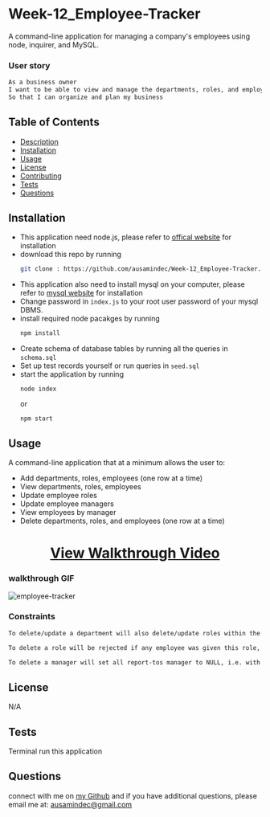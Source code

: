 # Week-12_Employee-Tracker
A command-line application for managing a company's employees using node, inquirer, and MySQL.


### User story
```md
As a business owner
I want to be able to view and manage the departments, roles, and employees in my company
So that I can organize and plan my business
```
## Table of Contents
  * [Description](#description)
  * [Installation](#installation)
  * [Usage](#usage)
  * [License](#license)
  * [Contributing](#contributing)
  * [Tests](#tests)
  * [Questions](#questions)  

## Installation
- This application need node.js, please refer to [offical website](https://nodejs.org/en/download/) for installation
- download this repo by running
    ```bash
    git clone : https://github.com/ausamindec/Week-12_Employee-Tracker.git
    ```
- This application also need to install mysql on your computer, please refer to [mysql website](https://www.mysql.com/downloads/) for installation
- Change password in ```index.js``` to your root user password of your mysql DBMS.
- install required node pacakges by running
    ```bash
    npm install
    ```
- Create schema of database tables by running all the queries in ```schema.sql```
- Set up test records yourself or run queries in ```seed.sql```
- start the application by running
    ```
    node index
    ```
    or
    ```
    npm start
    ```


## Usage
A command-line application that at a minimum allows the user to:
- Add departments, roles, employees (one row at a time)
- View departments, roles, employees
- Update employee roles
- Update employee managers
- View employees by manager
- Delete departments, roles, and employees (one row at a time)

### 
<h1 align="center">
    <a href="https://drive.google.com/file/d/1jkLcPTya4VeHd8YzFLy4ORIoPeSX3_-k/view?usp=sharing" target="_blank">
     View Walkthrough Video
    </a>
</h1>

### walkthrough GIF
![employee-tracker]()

### Constraints
```md
To delete/update a department will also delete/update roles within the department

To delete a role will be rejected if any employee was given this role, and an error will be thrown; to update a role will also update every employee with the role

To delete a manager will set all report-tos manager to NULL, i.e. with no manager 
```

## License
N/A
  
## Tests
Terminal run this application  
## Questions
connect with me on [my Github](https://github.com/ausamindec) and if you have additional questions, please email me at: ausamindec@gmail.com


